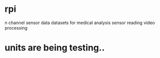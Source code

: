 # rpi
  n channel sensor data
  datasets for medical analysis sensor reading
  video processing

# units are being testing..
